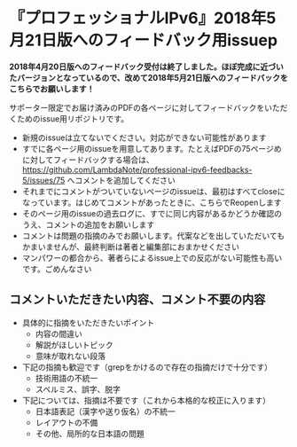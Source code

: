 # 『プロフェッショナルIPv6』2018年5月21日版へのフィードバック用issuep

**2018年4月20日版へのフィードバック受付は終了しました。ほぼ完成に近づいたバージョンとなっているので、改めて2018年5月21日版へのフィードバックをこちらでお願いします！**

サポーター限定でお届け済みのPDFの各ページに対してフィードバックをいただくためのissue用リポジトリです。

* 新規のissueは立てないでください。対応ができない可能性があります
* すでに各ページ用のissueを用意してあります。たとえばPDFの75ページめに対してフィードバックする場合は、 https://github.com/LambdaNote/professional-ipv6-feedbacks-5/issues/75 へコメントを追加してください
* それまでにコメントがついていないページのissueは、最初はすべてcloseになっています。はじめてコメントがあったときに、こちらでReopenします
* そのページ用のissueの過去ログに、すでに同じ内容があるかどうか確認のうえ、コメントの追加をお願いします
* コメントは問題の指摘のみでお願いします。代案などを出していただいてもかまいませんが、最終判断は著者と編集部におまかせください
* マンパワーの都合から、著者らによるissue上での反応がない可能性も高いです。ごめんなさい

## コメントいただきたい内容、コメント不要の内容

 * 具体的に指摘をいただきたいポイント
    - 内容の間違い
    - 解説がほしいトピック
    - 意味が取れない段落
* 下記の指摘も歓迎です（grepをかけるので存在の指摘だけで十分です）
    - 技術用語の不統一
    - スペルミス、誤字、脱字
* 下記については、指摘は不要です（これから本格的な校正に入ります）
    - 日本語表記（漢字や送り仮名）の不統一
    - レイアウトの不備
    - その他、局所的な日本語の問題
